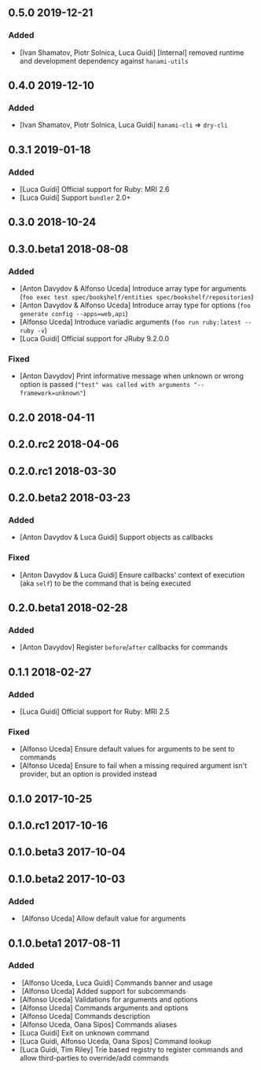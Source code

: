## 0.5.0 2019-12-21


### Added

- [Ivan Shamatov, Piotr Solnica, Luca Guidi] [Internal] removed runtime and development dependency against `hanami-utils`

## 0.4.0 2019-12-10


### Added

- [Ivan Shamatov, Piotr Solnica, Luca Guidi] `hanami-cli` => `dry-cli`

## 0.3.1 2019-01-18


### Added

- [Luca Guidi] Official support for Ruby: MRI 2.6
- [Luca Guidi] Support `bundler` 2.0+

## 0.3.0 2018-10-24


## 0.3.0.beta1 2018-08-08


### Added

- [Anton Davydov & Alfonso Uceda] Introduce array type for arguments (`foo exec test spec/bookshelf/entities spec/bookshelf/repositories`)
- [Anton Davydov & Alfonso Uceda] Introduce array type for options (`foo generate config --apps=web,api`)
- [Alfonso Uceda] Introduce variadic arguments (`foo run ruby:latest -- ruby -v`)
- [Luca Guidi] Official support for JRuby 9.2.0.0

### Fixed

- [Anton Davydov] Print informative message when unknown or wrong option is passed (`"test" was called with arguments "--framework=unknown"`)

## 0.2.0 2018-04-11


## 0.2.0.rc2 2018-04-06


## 0.2.0.rc1 2018-03-30


## 0.2.0.beta2 2018-03-23


### Added

- [Anton Davydov & Luca Guidi] Support objects as callbacks

### Fixed

- [Anton Davydov & Luca Guidi] Ensure callbacks' context of execution (aka `self`) to be the command that is being executed

## 0.2.0.beta1 2018-02-28


### Added

- [Anton Davydov] Register `before`/`after` callbacks for commands

## 0.1.1 2018-02-27


### Added

- [Luca Guidi] Official support for Ruby: MRI 2.5

### Fixed

- [Alfonso Uceda] Ensure default values for arguments to be sent to commands
- [Alfonso Uceda] Ensure to fail when a missing required argument isn't provider, but an option is provided instead

## 0.1.0 2017-10-25


## 0.1.0.rc1 2017-10-16


## 0.1.0.beta3 2017-10-04


## 0.1.0.beta2 2017-10-03


### Added

-  [Alfonso Uceda] Allow default value for arguments

## 0.1.0.beta1 2017-08-11


### Added

-  [Alfonso Uceda, Luca Guidi] Commands banner and usage
-  [Alfonso Uceda] Added support for subcommands
- [Alfonso Uceda] Validations for arguments and options
- [Alfonso Uceda] Commands arguments and options
- [Alfonso Uceda] Commands description
- [Alfonso Uceda, Oana Sipos] Commands aliases
- [Luca Guidi] Exit on unknown command
- [Luca Guidi, Alfonso Uceda, Oana Sipos] Command lookup
- [Luca Guidi, Tim Riley] Trie based registry to register commands and allow third-parties to override/add commands
